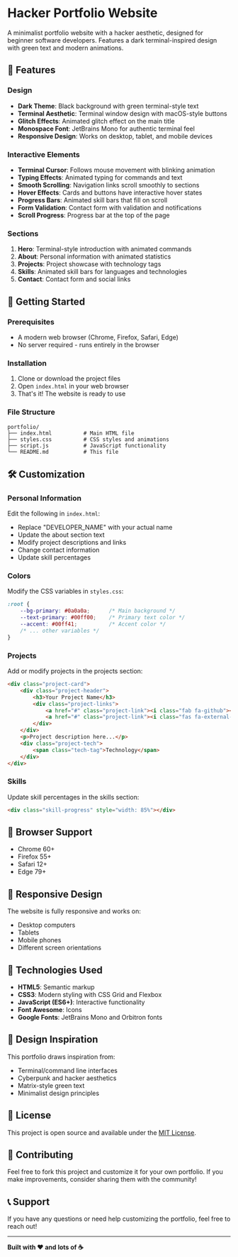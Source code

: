 # Hacker Portfolio Website

A minimalist portfolio website with a hacker aesthetic, designed for beginner software developers. Features a dark terminal-inspired design with green text and modern animations.

## 🎨 Features

### Design
- **Dark Theme**: Black background with green terminal-style text
- **Terminal Aesthetic**: Terminal window design with macOS-style buttons
- **Glitch Effects**: Animated glitch effect on the main title
- **Monospace Font**: JetBrains Mono for authentic terminal feel
- **Responsive Design**: Works on desktop, tablet, and mobile devices

### Interactive Elements
- **Terminal Cursor**: Follows mouse movement with blinking animation
- **Typing Effects**: Animated typing for commands and text
- **Smooth Scrolling**: Navigation links scroll smoothly to sections
- **Hover Effects**: Cards and buttons have interactive hover states
- **Progress Bars**: Animated skill bars that fill on scroll
- **Form Validation**: Contact form with validation and notifications
- **Scroll Progress**: Progress bar at the top of the page

### Sections
1. **Hero**: Terminal-style introduction with animated commands
2. **About**: Personal information with animated statistics
3. **Projects**: Project showcase with technology tags
4. **Skills**: Animated skill bars for languages and technologies
5. **Contact**: Contact form and social links

## 🚀 Getting Started

### Prerequisites
- A modern web browser (Chrome, Firefox, Safari, Edge)
- No server required - runs entirely in the browser

### Installation
1. Clone or download the project files
2. Open `index.html` in your web browser
3. That's it! The website is ready to use

### File Structure
```
portfolio/
├── index.html          # Main HTML file
├── styles.css          # CSS styles and animations
├── script.js           # JavaScript functionality
└── README.md           # This file
```

## 🛠️ Customization

### Personal Information
Edit the following in `index.html`:
- Replace "DEVELOPER_NAME" with your actual name
- Update the about section text
- Modify project descriptions and links
- Change contact information
- Update skill percentages

### Colors
Modify the CSS variables in `styles.css`:
```css
:root {
    --bg-primary: #0a0a0a;      /* Main background */
    --text-primary: #00ff00;    /* Primary text color */
    --accent: #00ff41;          /* Accent color */
    /* ... other variables */
}
```

### Projects
Add or modify projects in the projects section:
```html
<div class="project-card">
    <div class="project-header">
        <h3>Your Project Name</h3>
        <div class="project-links">
            <a href="#" class="project-link"><i class="fab fa-github"></i></a>
            <a href="#" class="project-link"><i class="fas fa-external-link-alt"></i></a>
        </div>
    </div>
    <p>Project description here...</p>
    <div class="project-tech">
        <span class="tech-tag">Technology</span>
    </div>
</div>
```

### Skills
Update skill percentages in the skills section:
```html
<div class="skill-progress" style="width: 85%"></div>
```

## 🎯 Browser Support

- Chrome 60+
- Firefox 55+
- Safari 12+
- Edge 79+

## 📱 Responsive Design

The website is fully responsive and works on:
- Desktop computers
- Tablets
- Mobile phones
- Different screen orientations

## 🔧 Technologies Used

- **HTML5**: Semantic markup
- **CSS3**: Modern styling with CSS Grid and Flexbox
- **JavaScript (ES6+)**: Interactive functionality
- **Font Awesome**: Icons
- **Google Fonts**: JetBrains Mono and Orbitron fonts

## 🎨 Design Inspiration

This portfolio draws inspiration from:
- Terminal/command line interfaces
- Cyberpunk and hacker aesthetics
- Matrix-style green text
- Minimalist design principles

## 📄 License

This project is open source and available under the [MIT License](LICENSE).

## 🤝 Contributing

Feel free to fork this project and customize it for your own portfolio. If you make improvements, consider sharing them with the community!

## 📞 Support

If you have any questions or need help customizing the portfolio, feel free to reach out!

---

**Built with ❤️ and lots of ☕** 